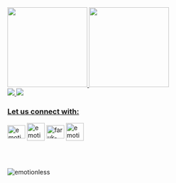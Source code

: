 
<div>
  <a href="https://github.com/emotionless">
  <img height="180em" src="https://github-readme-stats.vercel.app/api?username=emotionless&show_icons=true&theme=dark&include_all_commits=true&count_private=true"/>
  <img height="180em" src="https://github-readme-stats.vercel.app/api/top-langs/?username=emotionless&layout=compact&langs_count=7&theme=dark"/>
  <!--<img height="180em" src="https://github-readme-streak-stats.herokuapp.com/?user=emotionless&layout=compact&langs_count=7&theme=dark"/> -->
 </div>

<div>
  <img src="https://github-profile-trophy.vercel.app/?username=emotionless&row=2&column=3&theme=dark" />
  <img src="https://github-readme-streak-stats.herokuapp.com/?user=emotionless&theme=dark" />
</div>


<h3 align="left">Let us connect with:</h3>

<p align="left">
<a href="https://linkedin.com/in/emotionless" target="blank"><img align="center" src="https://raw.githubusercontent.com/rahuldkjain/github-profile-readme-generator/master/src/images/icons/Social/linked-in-alt.svg" alt="emotionless" height="30" width="40" /></a>
<a href="https://facebook.com/emotionless.milon" target="blank"><img align="center" src="https://upload.wikimedia.org/wikipedia/en/0/04/Facebook_f_logo_%282021%29.svg" alt="emotionless.milon" height="40" width="40" /></a>
<a href="https://stackoverflow.com/users/10829805/faruk-hossain" target="blank"><img align="center" src="https://upload.wikimedia.org/wikipedia/commons/e/ef/Stack_Overflow_icon.svg" alt="faruk-hossain" height="30" width="40" /></a>
<a href="https://leetcode.com/emotionless" target="blank"><img align="center" src="https://upload.wikimedia.org/wikipedia/commons/0/0a/LeetCode_Logo_black_with_text.svg" alt="emotionless" height="40" width="40" /></a>

</p>
  
</br>
</br>

<p align="left"> <img src="https://komarev.com/ghpvc/?username=emotionless&label=Profile%20views&color=0e75b6&style=flat" alt="emotionless" /> </p>
